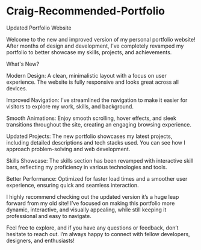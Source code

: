 # Craig-Recommended-Portfolio
Updated Portfolio Website

Welcome to the new and improved version of my personal portfolio website! After months of design and development, I’ve completely revamped my portfolio to better showcase my skills, projects, and achievements.

What's New?

Modern Design: A clean, minimalistic layout with a focus on user experience. The website is fully responsive and looks great across all devices.

Improved Navigation: I’ve streamlined the navigation to make it easier for visitors to explore my work, skills, and background.

Smooth Animations: Enjoy smooth scrolling, hover effects, and sleek transitions throughout the site, creating an engaging browsing experience.

Updated Projects: The new portfolio showcases my latest projects, including detailed descriptions and tech stacks used. You can see how I approach problem-solving and web development.

Skills Showcase: The skills section has been revamped with interactive skill bars, reflecting my proficiency in various technologies and tools.

Better Performance: Optimized for faster load times and a smoother user experience, ensuring quick and seamless interaction.

I highly recommend checking out the updated version it’s a huge leap forward from my old site! I’ve focused on making this portfolio more dynamic, interactive, and visually appealing, while still keeping it professional and easy to navigate.

Feel free to explore, and if you have any questions or feedback, don’t hesitate to reach out. I’m always happy to connect with fellow developers, designers, and enthusiasts!

